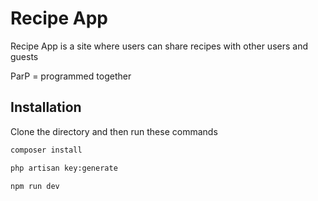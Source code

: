 # Recipe App 

Recipe App is a site where users can share recipes with other users and guests 

ParP = programmed together

## Installation

Clone the directory and then run these commands

```bash
composer install

php artisan key:generate   

npm run dev
```


